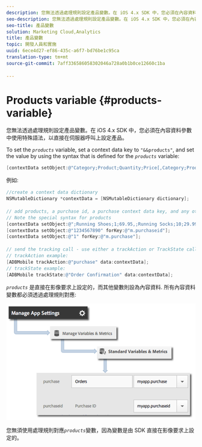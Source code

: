 ```yaml
---
description: 您無法透過處理規則設定產品變數。在 iOS 4.x SDK 中，您必須在內容資料參數中使用特殊語法，以直接在伺服器呼叫上設定產品。
seo-description: 您無法透過處理規則設定產品變數。在 iOS 4.x SDK 中，您必須在內容資料參數中使用特殊語法，以直接在伺服器呼叫上設定產品。
seo-title: 產品變數
solution: Marketing Cloud,Analytics
title: 產品變數
topic: 開發人員和實施
uuid: 6ece4d27-ef86-435c-a6f7-bd76be1c95ca
translation-type: tm+mt
source-git-commit: 7aff336586058302046a728a0b1b0ce12660c1ba

---
```



# Products variable {#products-variable}

您無法透過處理規則設定產品變數。在 iOS 4.x SDK 中，您必須在內容資料參數中使用特殊語法，以直接在伺服器呼叫上設定產品。

To set the *`products`* variable, set a context data key to `"&&products"`, and set the value by using the syntax that is defined for the *`products`* variable:

```objective-c
[contextData setObject:@"Category;Product;Quantity;Price[,Category;Product;Quantity;Price]" forKey:@"&&products"];
```

例如:

```objective-c
//create a context data dictionary 
NSMutableDictionary *contextData = [NSMutableDictionary dictionary]; 
 
// add products, a purchase id, a purchase context data key, and any other data you want to collect. 
// Note the special syntax for products 
[contextData setObject:@";Running Shoes;1;69.95,;Running Socks;10;29.99" forKey:@"&&products"]; 
[contextData setObject:@"1234567890" forKey:@"m.purchaseid"]; 
[contextData setObject:@"1" forKey:@"m.purchase"]; 
 
// send the tracking call - use either a trackAction or TrackState call. 
// trackAction example: 
[ADBMobile trackAction:@"purchase" data:contextData]; 
// trackState example: 
[ADBMobile trackState:@"Order Confirmation" data:contextData]; 
```

*`products`* 是直接在影像要求上設定的，而其他變數則設為內容資料. 所有內容資料變數都必須透過處理規則對應:

![](assets/map-products.png)

您無須使用處理規則對應&#x200B;*`products`*&#x200B;變數，因為變數是由 SDK 直接在影像要求上設定的。
